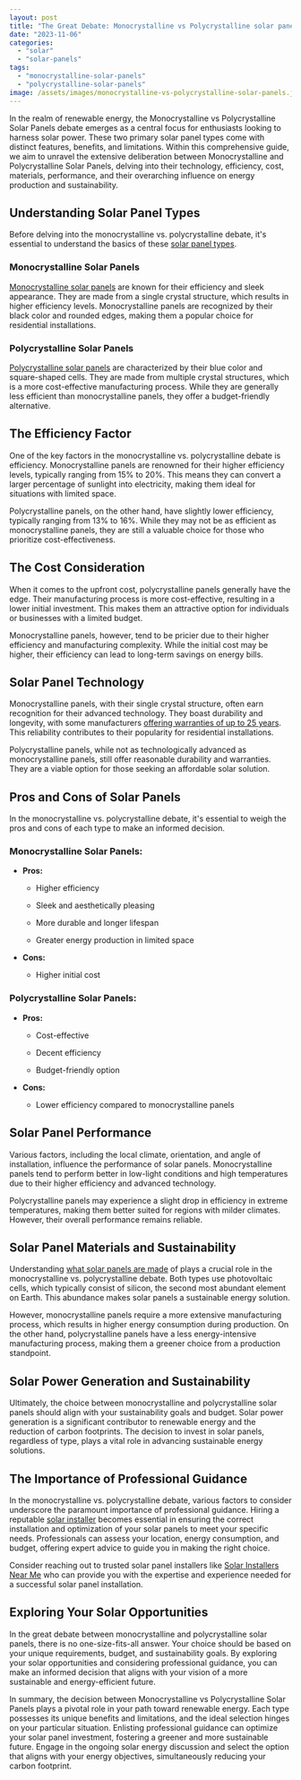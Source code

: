 ```yaml
---
layout: post
title: "The Great Debate: Monocrystalline vs Polycrystalline solar panels"
date: "2023-11-06"
categories: 
  - "solar"
  - "solar-panels"
tags: 
  - "monocrystalline-solar-panels"
  - "polycrystalline-solar-panels"
image: /assets/images/monocrystalline-vs-polycrystalline-solar-panels.jpg
---
```


In the realm of renewable energy, the Monocrystalline vs Polycrystalline Solar Panels debate emerges as a central focus for enthusiasts looking to harness solar power. These two primary solar panel types come with distinct features, benefits, and limitations. Within this comprehensive guide, we aim to unravel the extensive deliberation between Monocrystalline and Polycrystalline Solar Panels, delving into their technology, efficiency, cost, materials, performance, and their overarching influence on energy production and sustainability.

## Understanding Solar Panel Types

Before delving into the monocrystalline vs. polycrystalline debate, it's essential to understand the basics of these [solar panel types](/solar-panel-types/).

### Monocrystalline Solar Panels

[Monocrystalline solar panels](/monocrystalline-solar-panels-your-solar-power-guide/) are known for their efficiency and sleek appearance. They are made from a single crystal structure, which results in higher efficiency levels. Monocrystalline panels are recognized by their black color and rounded edges, making them a popular choice for residential installations.

### Polycrystalline Solar Panels

[Polycrystalline solar panels](/polycrystalline-solar-panels-sustainable-energy-solutions/) are characterized by their blue color and square-shaped cells. They are made from multiple crystal structures, which is a more cost-effective manufacturing process. While they are generally less efficient than monocrystalline panels, they offer a budget-friendly alternative.

## The Efficiency Factor

One of the key factors in the monocrystalline vs. polycrystalline debate is efficiency. Monocrystalline panels are renowned for their higher efficiency levels, typically ranging from 15% to 20%. This means they can convert a larger percentage of sunlight into electricity, making them ideal for situations with limited space.

Polycrystalline panels, on the other hand, have slightly lower efficiency, typically ranging from 13% to 16%. While they may not be as efficient as monocrystalline panels, they are still a valuable choice for those who prioritize cost-effectiveness.

## The Cost Consideration

When it comes to the upfront cost, polycrystalline panels generally have the edge. Their manufacturing process is more cost-effective, resulting in a lower initial investment. This makes them an attractive option for individuals or businesses with a limited budget.

Monocrystalline panels, however, tend to be pricier due to their higher efficiency and manufacturing complexity. While the initial cost may be higher, their efficiency can lead to long-term savings on energy bills.

## Solar Panel Technology

Monocrystalline panels, with their single crystal structure, often earn recognition for their advanced technology. They boast durability and longevity, with some manufacturers [offering warranties of up to 25 years](/how-long-do-residential-solar-panels/). This reliability contributes to their popularity for residential installations.

Polycrystalline panels, while not as technologically advanced as monocrystalline panels, still offer reasonable durability and warranties. They are a viable option for those seeking an affordable solar solution.

## Pros and Cons of Solar Panels

In the monocrystalline vs. polycrystalline debate, it's essential to weigh the pros and cons of each type to make an informed decision.

### Monocrystalline Solar Panels:

- **Pros:**
    - Higher efficiency
    
    - Sleek and aesthetically pleasing
    
    - More durable and longer lifespan
    
    - Greater energy production in limited space

- **Cons:**
    - Higher initial cost

### Polycrystalline Solar Panels:

- **Pros:**
    - Cost-effective
    
    - Decent efficiency
    
    - Budget-friendly option

- **Cons:**
    - Lower efficiency compared to monocrystalline panels

## Solar Panel Performance

Various factors, including the local climate, orientation, and angle of installation, influence the performance of solar panels. Monocrystalline panels tend to perform better in low-light conditions and high temperatures due to their higher efficiency and advanced technology.

Polycrystalline panels may experience a slight drop in efficiency in extreme temperatures, making them better suited for regions with milder climates. However, their overall performance remains reliable.

## Solar Panel Materials and Sustainability

Understanding [what solar panels are made](/what-are-solar-panels-made-of/) of plays a crucial role in the monocrystalline vs. polycrystalline debate. Both types use photovoltaic cells, which typically consist of silicon, the second most abundant element on Earth. This abundance makes solar panels a sustainable energy solution.

However, monocrystalline panels require a more extensive manufacturing process, which results in higher energy consumption during production. On the other hand, polycrystalline panels have a less energy-intensive manufacturing process, making them a greener choice from a production standpoint.

## Solar Power Generation and Sustainability

Ultimately, the choice between monocrystalline and polycrystalline solar panels should align with your sustainability goals and budget. Solar power generation is a significant contributor to renewable energy and the reduction of carbon footprints. The decision to invest in solar panels, regardless of type, plays a vital role in advancing sustainable energy solutions.

## The Importance of Professional Guidance

In the monocrystalline vs. polycrystalline debate, various factors to consider underscore the paramount importance of professional guidance. Hiring a reputable [solar installer](/how-to-choose-right-solar-installer/) becomes essential in ensuring the correct installation and optimization of your solar panels to meet your specific needs. Professionals can assess your location, energy consumption, and budget, offering expert advice to guide you in making the right choice.

Consider reaching out to trusted solar panel installers like [Solar Installers Near Me](/) who can provide you with the expertise and experience needed for a successful solar panel installation.

## Exploring Your Solar Opportunities

In the great debate between monocrystalline and polycrystalline solar panels, there is no one-size-fits-all answer. Your choice should be based on your unique requirements, budget, and sustainability goals. By exploring your solar opportunities and considering professional guidance, you can make an informed decision that aligns with your vision of a more sustainable and energy-efficient future.

  
In summary, the decision between Monocrystalline vs Polycrystalline Solar Panels plays a pivotal role in your path toward renewable energy. Each type possesses its unique benefits and limitations, and the ideal selection hinges on your particular situation. Enlisting professional guidance can optimize your solar panel investment, fostering a greener and more sustainable future. Engage in the ongoing solar energy discussion and select the option that aligns with your energy objectives, simultaneously reducing your carbon footprint.
